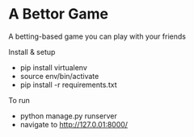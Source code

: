 # A Bettor Game
A betting-based game you can play with your friends

Install & setup
- pip install virtualenv
- source env/bin/activate
- pip install -r requirements.txt

To run
- python manage.py runserver
- navigate to http://127.0.01:8000/

